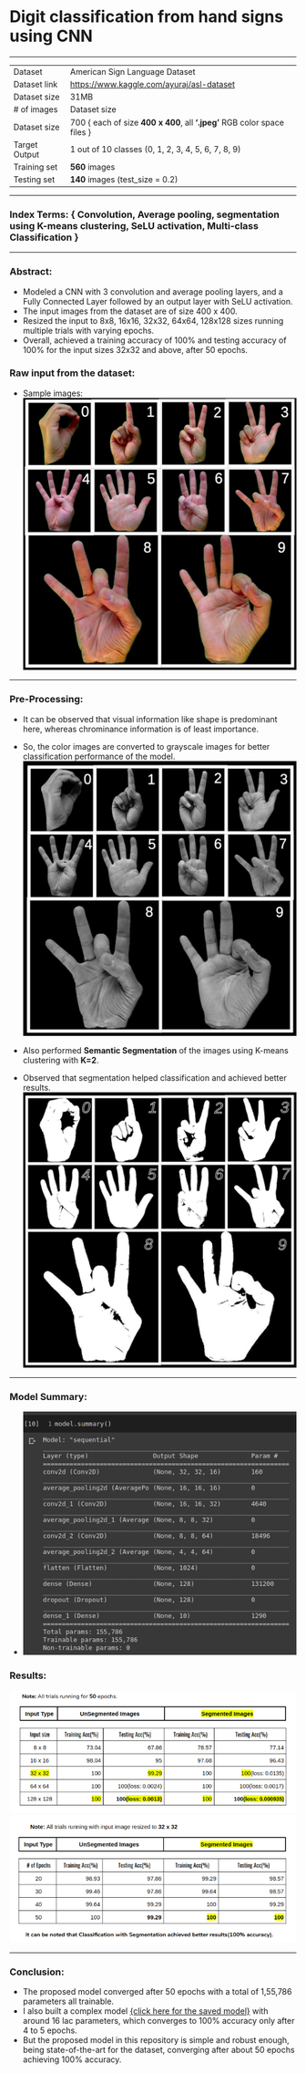 # Digit classification from hand signs using CNN
----------------------------------

|  |  |
| ------ | ------ |
| Dataset  | American Sign Language Dataset |
| Dataset link | <https://www.kaggle.com/ayuraj/asl-dataset> |
| Dataset size | 31MB |
| \# of images | Dataset size |
| Dataset size | 700 { each of size **400 x 400**, all **‘.jpeg’** RGB color space files } |
| Target Output | 1 out of 10 classes (0, 1, 2, 3, 4, 5, 6, 7, 8, 9) |
| Training set | **560** images |
| Testing set | **140** images (test_size = 0.2) |

<!-- *  Dataset         :     American Sign Language Dataset
*  Dataset link    :	https://www.kaggle.com/ayuraj/asl-dataset
*  Dataset size    :	31MB
*  \# of images    :	700 { each of size **400 x 400**, all **‘.jpeg’** RGB color space files }
*  Target Output   :	1 out of 10 classes (0, 1, 2, 3, 4, 5, 6, 7, 8, 9)
*  Training set    :	**560** images
*  Testing set     :	**140** images (test_size = 0.2) -->
--------------------------------------------------------------

### Index Terms: { Convolution, Average pooling, segmentation using K-means clustering, SeLU activation, Multi-class Classification }
-------------------------------------------------------------------
### Abstract:
* Modeled a CNN with 3 convolution and average pooling layers, and a Fully Connected Layer followed by an output layer with SeLU activation.
* The input images from the dataset are of size 400 x 400.
* Resized the input to 8x8, 16x16, 32x32, 64x64, 128x128 sizes running multiple trials with varying epochs.
* Overall, achieved a training accuracy of 100% and testing accuracy of 100% for the input sizes 32x32 and above, after 50 epochs.

### Raw input from the dataset:
* Sample images:
![raw image samples](./dataset/rawAll.jpg)

-----------------------------------------------------------
### Pre-Processing:

* It can be observed that visual information like shape is predominant here, whereas chrominance information is of least importance.
* So, the color images are converted to grayscale images for better classification performance of the model.
![grayscale image samples](./dataset/grayscaleAll.jpg)

* Also performed **Semantic Segmentation** of the images using K-means clustering with **K=2**.
* Observed that segmentation helped classification and achieved better results.
![segmented image samples](./dataset/masksAll.jpg)
------------------------------------------------------------

### Model Summary:
* ![summary](./dataset/modelSummary.png)


### Results:
![result 1](./dataset/r1.png)
![result 2](./dataset/r2.png)

----------------------------------

### Conclusion:
* The proposed model converged after 50 epochs with a total of 1,55,786 parameters all trainable.
* I also built a complex model [{click here for the saved model}](https://drive.google.com/drive/u/1/folders/1--GzydCeMJYeCl1d5XRtCeVAB4anHSQy) with around 16 lac parameters, which converges to 100% accuracy only after 4 to 5 epochs.
* But the proposed model in this repository is simple and robust enough, being state-of-the-art for the dataset, converging after about 50 epochs achieving 100% accuracy.
